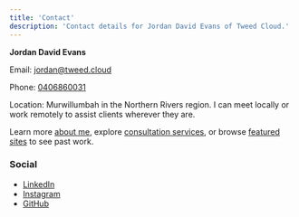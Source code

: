 ```yaml
---
title: 'Contact'
description: 'Contact details for Jordan David Evans of Tweed Cloud.'
---
```


**Jordan David Evans**

Email: [jordan@tweed.cloud](mailto:jordan@tweed.cloud)

Phone: [0406860031](tel:0406860031)

Location: Murwillumbah in the Northern Rivers region. I can meet locally or work remotely to assist clients wherever they are.

Learn more [about me](/about), explore [consultation services](/consultation), or browse [featured sites](/featured-sites) to see past work.

### Social
- [LinkedIn](https://www.linkedin.com/in/jordan-evans-37a211212)
- [Instagram](https://www.instagram.com/da_jordo/)
- [GitHub](https://github.com/JordanDavidEvans/)
